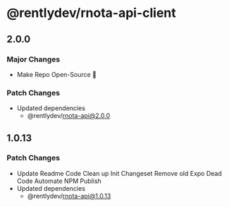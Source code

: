 # @rentlydev/rnota-api-client

## 2.0.0

### Major Changes

- Make Repo Open-Source 🎉

### Patch Changes

- Updated dependencies
  - @rentlydev/rnota-api@2.0.0

## 1.0.13

### Patch Changes

- Update Readme
  Code Clean up
  Init Changeset
  Remove old Expo Dead Code
  Automate NPM Publish
- Updated dependencies
  - @rentlydev/rnota-api@1.0.13
